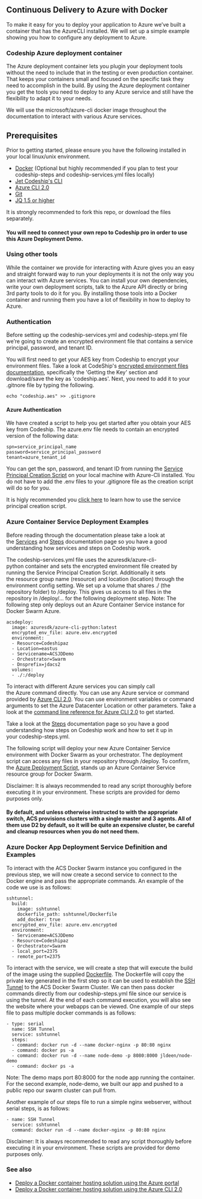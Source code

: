 ## Continuous Delivery to Azure with Docker

To make it easy for you to deploy your application to Azure we’ve built a container that has the AzureCLI installed. We will set up a simple example showing you how to configure any deployment to Azure.

### Codeship Azure deployment container

The Azure deployment container lets you plugin your deployment tools without the need to include that in the testing or even production container. That keeps your containers small and focused on the specific task they need to accomplish in the build. By using the Azure deployment container you get the tools you need to deploy to any Azure service and still have the flexibility to adapt it to your needs.

We will use the microsoft/azure-cli docker image throughout the documentation to interact with various Azure services.

## Prerequisites

Prior to getting started, please ensure you have the following installed in your local linux/unix environment.
- [Docker](https://www.docker.com/products/overview) (Optional but highly recommended if you plan to test your codeship-steps and codeship-services.yml files locally)
- [Jet Codeship's CLI](https://documentation.codeship.com/pro/getting-started/installation/)
- [Azure CLI 2.0](https://docs.microsoft.com/en-us/cli/azure/install-azure-cli)
- [Git](https://git-scm.com/downloads)
- [JQ 1.5 or higher](https://stedolan.github.io/jq/)

It is strongly recommended to fork this repo, or download the files separately.

#### You will need to connect your own repo to Codeship pro in order to use this Azure Deployment Demo.

### Using other tools

While the container we provide for interacting with Azure gives you an easy and straight forward way to run your deployments it is not the only way you can interact with Azure services. You can install your own dependencies, write your own deployment scripts, talk to the Azure API directly or bring 3rd party tools to do it for you. By installing those tools into a Docker container and running them you have a lot of flexibility in how to deploy to Azure.

### Authentication

Before setting up the codeship-services.yml and codeship-steps.yml file we’re going to create an encrypted environment file that contains a service principal, password, and tenant ID.

You will first need to get your AES key from Codeship to encrypt your environment files. Take a look at CodeShip's [encrypted environment files documentation](https://documentation.codeship.com/pro/getting-started/encryption/), specifically the 'Getting the Key' section and download/save the key as 'codeship.aes'. Next, you need to add it to your .gitnore file by typing the following.

```
echo "codeship.aes" >> .gitignore
```

#### Azure Authentication
We have created a script to help you get started after you obtain your AES key from Codeship. The azure.env file needs to contain an encrypted version of the following data:

```
spn=service_principal_name
password=service_principal_password
tenant=azure_tenant_id
```
You can get the spn, password, and tenant ID from running the [Service Principal Creation Script](local_scripts/create_serviceprincipal.sh) on your local machine with Azure-Cli installed. You do not have to add the .env files to your .gitignore file as the creation script will do so for you.

It is higly recommended you  [click here](local_scripts/create_serviceprincipal.md) to learn how to use the service principal creation script.

### Azure Container Service Deployment Examples

Before reading through the documentation please take a look at the [Services](https://documentation.codeship.com/pro/getting-started/services/) and [Steps](https://documentation.codeship.com/pro/getting-started/steps/) documentation page so you have a good understanding how services and steps on Codeship work.

The codeship-services.yml file uses the azuresdk/azure-cli-python container and sets the encrypted environment file created by running the Service Principal Creation Script. Additionally it sets the resource group name (resource) and location (location) through the environment config setting. We set up a volume that shares ./ (the repository folder) to /deploy. This gives us access to all files in the repository in /deploy/... for the following deployment step. Note: The following step only deploys out an Azure Container Service instance for Docker Swarm Azure.

```
acsdeploy:
  image: azuresdk/azure-cli-python:latest
  encrypted_env_file: azure.env.encrypted
  environment:
  - Resource=Codeshipaz
  - Location=eastus
  - Servicename=ACSJDDemo
  - Orchestrator=Swarm
  - Dnsprefix=jdacs2
  volumes:
  - ./:/deploy
```

To interact with different Azure services you can simply call the Azure command directly. You can use any Azure service or command provided by [Azure CLI 2.0](https://docs.microsoft.com/en-us/cli/azure/install-azure-cli). You can use environment variables or command arguments to set the Azure Datacenter Location or other parameters. Take a look at the [command line reference for Azure CLI 2.0](https://docs.microsoft.com/en-us/cli/azure/) to get started.   

Take a look at the [Steps](https://documentation.codeship.com/pro/getting-started/steps/) documentation page so you have a good understanding how steps on Codeship work and how to set it up in your codeship-steps.yml.

The following script will deploy your new Azure Container Service environment with Docker Swarm as your orchestrator. The deployment script can access any files in your repository through /deploy. To confirm, the [Azure Deployment Script](deployment/acs_deploy.sh), stands up an Azure Container Service resource group for Docker Swarm. 

Disclaimer: It is always recommended to read any script thoroughly before executing it in your environment. These scripts are provided for demo purposes only.

#### By default, and unless otherwise instructed to with the appropriate switch, ACS provisions clusters with a single master and 3 agents. All of them use D2 by default, so it will be quite an expensive cluster, be careful and cleanup resources when you do not need them.

### Azure Docker App Deployment Service Definition and Examples

To interact with the ACS Docker Swarm instance you configured in the previous step, we will now create a second service to connect to the Docker engine and pass the appropriate commands. An example of the code we use is as follows:

```
sshtunnel:
  build:
    image: sshtunnel
    dockerfile_path: sshtunnel/Dockerfile
    add_docker: true
  encrypted_env_file: azure.env.encrypted
  environment:
  - Servicename=ACSJDDemo
  - Resource=Codeshipaz
  - Orchestrator=Swarm
  - local_port=2375
  - remote_port=2375
```
To interact with the service, we will create a step that will execute the build of the image using the supplied [Dockerfile](sshtunnel/Dockerfile). The Dockerfile will copy the private key generated in the first step so it can be used to establish the [SSH Tunnel](https://docs.microsoft.com/en-us/azure/container-service/container-service-connect) to the ACS Docker Swarm Cluster. We can then pass docker commands directly from our codeship-steps.yml file since our service is using the tunnel. At the end of each command execution, you will also see the website where your webapps can be viewed. One example of our steps file to pass multiple docker commands is as follows:

```
- type: serial
  name: SSH Tunnel
  service: sshtunnel
  steps:
  - command: docker run -d --name docker-nginx -p 80:80 nginx
  - command: docker ps -a
  - command: docker run -d --name node-demo -p 8080:8000 jldeen/node-demo
  - command: docker ps -a
```

Note: The demo maps port 80:8000 for the node app running the container. For the second example, node-demo, we built our app and pushed to a public repo our swarm cluster can pull from.

Another example of our steps file to run a simple nginx webserver, without serial steps, is as follows:
```
- name: SSH Tunnel
  service: sshtunnel
  command: docker run -d --name docker-nginx -p 80:80 nginx
```

Disclaimer: It is always recommended to read any script thoroughly before executing it in your environment. These scripts are provided for demo purposes only.

### See also

- [Deploy a Docker container hosting solution using the Azure portal](https://docs.microsoft.com/en-us/azure/container-service/container-service-deployment)
- [Deploy a Docker container hosting solution using the Azure CLI 2.0](https://docs.microsoft.com/en-us/azure/container-service/container-service-create-acs-cluster-cli)
